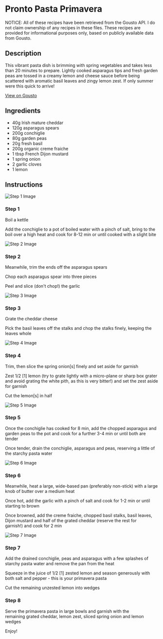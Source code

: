 # Pronto Pasta Primavera

NOTICE: All of these recipes have been retrieved from the Gousto API. I do not claim ownership of any recipes in these files. These recipes are provided for informational purposes only, based on publicly available data from Gousto.

## Description

This vibrant pasta dish is brimming with spring vegetables and takes less than 20 minutes to prepare. Lightly cooked asparagus tips and fresh garden peas are tossed in a creamy lemon and cheese sauce before being scattered with aromatic basil leaves and zingy lemon zest. If only summer were this quick to arrive!

[View on Gousto](https://www.gousto.co.uk/recipes/cookbook/pronto-pasta-primavera)

## Ingredients

- 40g Irish mature cheddar 
- 120g asparagus spears 
- 200g conchiglie
- 80g garden peas
- 20g fresh basil
- 200g organic creme fraiche
- 1 tbsp French Dijon mustard
- 1 spring onion
- 2 garlic cloves
- 1 lemon 

## Instructions

![Step 1 Image](https://production-media.gousto.co.uk/cms/recipe-step-image/1010.-step-1-x200.jpg)

### Step 1

Boil a kettle


Add the conchiglie to a pot of boiled water with a pinch of salt, bring to the boil over a high heat and cook for 8-12 min or until cooked with a slight bite

![Step 2 Image](https://production-media.gousto.co.uk/cms/recipe-step-image/1010.-step-2-x200.jpg)

### Step 2

Meanwhile, trim the ends off the asparagus spears


Chop each asparagus spear&nbsp;into three pieces


Peel and slice (don't chop!) the garlic

![Step 3 Image](https://production-media.gousto.co.uk/cms/recipe-step-image/1010.-step-3-x200.jpg)

### Step 3

Grate the cheddar cheese


Pick the basil leaves off the&nbsp;stalks and chop the stalks finely, keeping the leaves whole&nbsp;

![Step 4 Image](https://production-media.gousto.co.uk/cms/recipe-step-image/1010.-step-4-x200.jpg)

### Step 4

Trim, then slice the spring onion<span class="text-danger">[s]</span> finely and set aside for garnish


Zest 1/2&nbsp;<span class="text-danger">[1]</span> lemon (try to grate lightly with a micro-plane or sharp box grater and avoid grating the white pith, as this is very bitter!) and set the zest aside for garnish


Cut the lemon<span class="text-danger">[s]</span> in half

![Step 5 Image](https://production-media.gousto.co.uk/cms/recipe-step-image/1010.-step-5-x200.jpg)

### Step 5

Once the conchiglie&nbsp;has cooked for 8 min, add the chopped asparagus&nbsp;and garden&nbsp;peas to the pot and cook for a further 3-4 min or until both are tender&nbsp;


Once tender, drain the conchiglie, asparagus and peas, reserving a little&nbsp;of the starchy pasta water

![Step 6 Image](https://production-media.gousto.co.uk/cms/recipe-step-image/1010.-step-6-x200.jpg)

### Step 6

Meanwhile, heat a large, wide-based pan (preferably non-stick) with a&nbsp;large knob of butter over a medium heat


Once hot, add the garlic&nbsp;with a pinch of salt and cook for 1-2 min or until starting to brown


Once browned, add the creme fraiche, chopped basil stalks, basil leaves, Dijon mustard and half of the grated cheddar (reserve the rest for garnish!)&nbsp;and cook for 2 min

![Step 7 Image](https://production-media.gousto.co.uk/cms/recipe-step-image/1010.-step-7-x200.jpg)

### Step 7

Add the drained conchiglie, peas and asparagus with a few splashes of starchy pasta water and remove the pan from the heat


Squeeze in the juice of 1/2&nbsp;<span class="text-danger">[1]</span> zested&nbsp;lemon&nbsp;and season generously with both salt and pepper - this is your primavera pasta&nbsp;


Cut the remaining unzested&nbsp;lemon into wedges

### Step 8

Serve the primavera pasta&nbsp;in large bowls and garnish with the remaining&nbsp;grated cheddar, lemon zest, sliced spring onion and lemon wedges


Enjoy!

